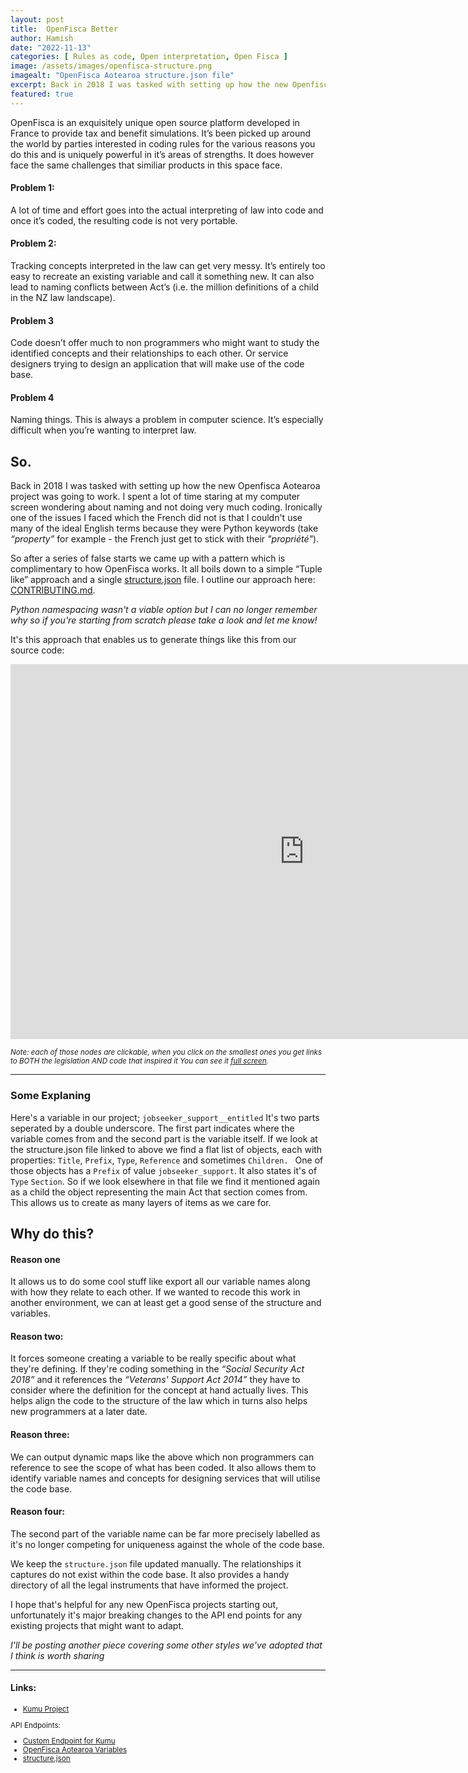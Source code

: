 ```yaml
---
layout: post
title:  OpenFisca Better
author: Hamish
date: "2022-11-13"
categories: [ Rules as code, Open interpretation, Open Fisca ]
image: /assets/images/openfisca-structure.png
imagealt: "OpenFisca Aotearoa structure.json file"
excerpt: Back in 2018 I was tasked with setting up how the new Openfisca Aotearoa project was going to work.
featured: true
---
```


OpenFisca is an exquisitely unique open source platform developed in France to provide tax and benefit simulations.
It’s been picked up around the world by parties interested in coding rules for the various reasons you do this and is uniquely powerful in it’s areas of strengths. It does however face the same challenges that similiar products in this space face.

#### Problem 1:
A lot of time and effort goes into the actual interpreting of law into code and once it’s coded, the resulting code is not very portable. 

#### Problem 2:
Tracking concepts interpreted in the law can get very messy. It’s entirely too easy to recreate an existing variable and call it something new. It can also lead to naming conflicts between Act’s (i.e. the million definitions of a child in the NZ law landscape).

#### Problem 3
Code doesn’t offer much to non programmers who might want to study the identified concepts and their relationships to each other. Or service designers trying to design an application that will make use of the code base.

#### Problem 4
Naming things. This is always a problem in computer science. It’s especially difficult when you’re wanting to interpret law.

## So.

Back in 2018 I was tasked with setting up how the new Openfisca Aotearoa project was going to work. I spent a lot of time staring at my computer screen wondering about naming and not doing very much coding. Ironically one of the issues I faced which the French did not is that I couldn't use many of the ideal English terms because they were Python keywords (take _“property”_ for example - the French just get to stick with their _"propriété"_). 


So after a series of false starts we came up with a pattern which is complimentary to how OpenFisca works.
It all boils down to a simple “Tuple like” approach and a single [structure.json](https://github.com/digitalaotearoa/openfisca-aotearoa/blob/main/openfisca_aotearoa/structure.json) file. I outline our approach here: [CONTRIBUTING.md](https://github.com/digitalaotearoa/openfisca-aotearoa/blob/main/CONTRIBUTING.md#structure). 

_Python namespacing wasn't a viable option but I can no longer remember why so if you're starting from scratch please take a look and let me know!_


It's this approach that enables us to generate things like this from our source code:

<iframe src="https://embed.kumu.io/932ae946dd5d5bff6ea48f452380053b" width="940" height="600" frameborder="0"></iframe>

<small>_Note: each of those nodes are clickable, when you click on the smallest ones you get links to BOTH the legislation AND code that inspired it You can see it [full screen](https://kumu.io/hamishfraser/openfisca-aotearoa)._</small>

---
### Some Explaning

Here's a variable in our project; `jobseeker_support__entitled`
It's two parts seperated by a double underscore. The first part indicates where the variable comes from and the second part is the variable itself.
If we look at the structure.json file linked to above we find a flat list of objects, each with properties: `Title`, `Prefix`, `Type`, `Reference` and sometimes `Children. `
One of those objects has a `Prefix` of value `jobseeker_support`. It also states it's of `Type` `Section`.
So if we look elsewhere in that file we find it mentioned again as a child the object representing the main Act that section comes from. This allows us to create as many layers of items as we care for.

## Why do this?

#### Reason one
It allows us to do some cool stuff like export all our variable names along with how they relate to each other. If we wanted to recode this work in another environment, we can at least get a good sense of the structure and variables. 

#### Reason two:
It forces someone creating a variable to be really specific about what they're defining. If they're coding something in the *“Social Security Act 2018”* and it references the *“Veterans' Support Act 2014”* they have to consider where the definition for the concept at hand actually lives. This helps align the code to the structure of the law which in turns also helps new programmers at a later date.

#### Reason three:
We can output dynamic maps like the above which non programmers can reference to see the scope of what has been coded. It also allows them to identify variable names and concepts for designing services that will utilise the code base.

#### Reason four:
The second part of the variable name can be far more precisely labelled as it's no longer competing for uniqueness against the whole of the code base.

We keep the `structure.json` file updated manually. The relationships it captures do not exist within the code base. It also provides a handy directory of all the legal instruments that have informed the project.

I hope that's helpful for any new OpenFisca projects starting out, unfortunately it's major breaking changes to the API end points for any existing projects that might want to adapt. 

_I'll be posting another piece covering some other styles we've adopted that I think is worth sharing_

---

#### Links:

<small>

- [Kumu Project](https://kumu.io/hamishfraser/openfisca-aotearoa)

API Endpoints:
 - [Custom Endpoint for Kumu](https://hamish.dev/api/openfisca)
 - [OpenFisca Aotearoa Variables](https://rac.g0v.nz/variables)
 - [structure.json](https://github.com/digitalaotearoa/openfisca-aotearoa/blob/main/openfisca_aotearoa/structure.json)

</small>